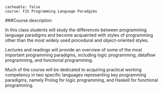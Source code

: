 ```
cacheable: false
course: F15 Programming Language Paradgims
```

###Course description

In this class students will study the differences between
programming language paradigms and become acquainted with
styles of programming other than the most widely used
procedural and object-oriented styles.

Lectures and readings will provide an overview of some of the
most important programming paradigms, including logic programming,
dataflow programming, and functional programming.

Much of the course will be dedicated to acquiring practical working
competency in two specific languages representing key programming
paradigms, namely Prolog for logic programming, and Haskell for
functional programming.
